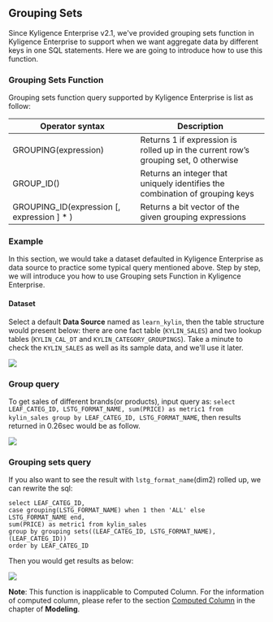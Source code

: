 ## Grouping Sets

Since Kyligence Enterprise v2.1, we've provided grouping sets function in Kyligence Enterprise to support when we want aggregate data by different keys in one SQL statements. Here we are going to introduce how to use this function. 



### Grouping Sets Function

Grouping sets function query supported by Kyligence Enterprise is list as follow:

| Operator syntax                          | Description                              |
| ---------------------------------------- | ---------------------------------------- |
| GROUPING(expression)                     | Returns 1 if expression is rolled up in the current row’s grouping set, 0 otherwise |
| GROUP_ID()                               | Returns an integer that uniquely identifies the combination of grouping keys |
| GROUPING_ID(expression [, expression ] * ) | Returns a bit vector of the given grouping expressions |



### Example

In this section, we would take a dataset defaulted in Kyligence Enterprise as data source to practice some typical query mentioned above. Step by step, we will introduce you how to use Grouping sets Function in Kyligence Enterprise.

#### Dataset

Select a default **Data Source** named as `learn_kylin`, then the table structure would present below: there are one fact table (`KYLIN_SALES`) and two lookup tables (`KYLIN_CAL_DT` and `KYLIN_CATEGORY_GROUPINGS`). Take a minute to check the `KYLIN_SALES` as well as its sample data, and we'll use it later.

![](images/wd_datasample.png)

### Group query

To get sales of different brands(or products), input query as: `select LEAF_CATEG_ID, LSTG_FORMAT_NAME, sum(PRICE) as metric1 from kylin_sales group by LEAF_CATEG_ID, LSTG_FORMAT_NAME`, then results returned in 0.26sec would be as follow.

![](images/grouping_sets.1.png)



### Grouping sets query

If you also want to see the result with `lstg_format_name`(dim2) rolled up, we can rewrite the sql:

```
select LEAF_CATEG_ID,
case grouping(LSTG_FORMAT_NAME) when 1 then 'ALL' else LSTG_FORMAT_NAME end,
sum(PRICE) as metric1 from kylin_sales
group by grouping sets((LEAF_CATEG_ID, LSTG_FORMAT_NAME), (LEAF_CATEG_ID))
order by LEAF_CATEG_ID
```

 Then you would get results as below:

![](images/grouping_sets.2.png)



**Note**: This function is inapplicable to Computed Column. For the information of computed column, please refer to the section [Computed Column](model/computed_column.en.md) in the chapter of **Modeling**.